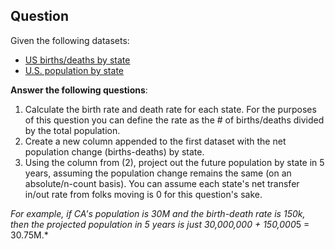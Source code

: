 ## Question
Given the following datasets:
* [US births/deaths by state](https://u4221007.ct.sendgrid.net/wf/click?upn=c6wysRx7DxHxCGh5eakHLx3MSbwZrt8DwLPWUgrfy-2FWYTmmmnVSeu5gKS69ghQpghilpIGfmsHCKyHuT6I8QlIrPzZIKhgjLpm7cmzI1vf2IUrHxdvJXnDnsQflvY8d8-2F-2BBQ6p7WhEN4w0muQnYjc2bJp-2Bd5cQ5RaPrSd-2FEdkCM-3D_8c6kLYfeKFgEvI6pydPvKCo5RIOwGXukDLGeEAsdKQMP3EhJoFKQW47BsRocF7VqPrJ7NAtDSAOZBUPJ9bEm9QccHpL-2BU-2BijxbDNyy3wwFnIrJEINQRvQ-2FC-2BYfA-2BONjbyBBEiHy-2FJW-2FPy7gjbo2Cbh63GHVWFuhaql-2FnA-2BosgE5h6muARrqwnuIM8lCdM5hHvThyPNAsOGBtJbDbPXcvPYkCWSJVMazkl4-2Bd7eGzDwU-3D)
* [U.S. population by state](https://u4221007.ct.sendgrid.net/wf/click?upn=c6wysRx7DxHxCGh5eakHLx3MSbwZrt8DwLPWUgrfy-2FWYTmmmnVSeu5gKS69ghQpghilpIGfmsHCKyHuT6I8QlIrPzZIKhgjLpm7cmzI1vf2IUrHxdvJXnDnsQflvY8d8-2F-2BBQ6p7WhEN4w0muQnYjc2bJp-2Bd5cQ5RaPrSd-2FEdkCM-3D_8c6kLYfeKFgEvI6pydPvKCo5RIOwGXukDLGeEAsdKQMP3EhJoFKQW47BsRocF7Vq8eH0ZTm-2BbgK1kCOBgM6YWxwcaLvFHm0Dk18FeVAzVtuSX5oF4J0uZ79PxPdVQ3yU1VgwvLDpQwksawBwEee7-2BUMC5oPL7VzZh8YaXy1Rw8RnhguAZPXlmvvwPHGdx51cyJ-2B7Md70vbUWYJuRVvtHZhvfggvEFoR4jJUkYfSkRY4-3D)

**Answer the following questions**:
1. Calculate the birth rate and death rate for each state. For the purposes of this question you can define the rate as the # of births/deaths divided by the total population.
2. Create a new column appended to the first dataset with the net population change (births-deaths) by state.
3. Using the column from (2), project out the future population by state in 5 years, assuming the population change remains the same (on an absolute/n-count basis). You can assume each state's net transfer in/out rate from folks moving is 0 for this question's sake.

*For example, if CA's population is 30M and the birth-death rate is 150k, then the projected population in 5 years is just 30,000,000 + 150,000*5 = 30.75M.*
